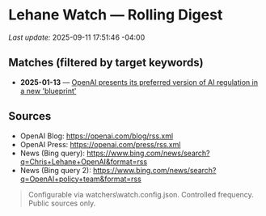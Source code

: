 # Lehane Watch — Rolling Digest

*Last update:* 2025-09-11 17:51:46 -04:00

## Matches (filtered by target keywords)
- **2025-01-13** — [OpenAI presents its preferred version of AI regulation in a new 'blueprint'](http://www.bing.com/news/apiclick.aspx?ref=FexRss&aid=&tid=68c34478297b4c1186977cfc399e4ce7&url=https%3a%2f%2ffinance.yahoo.com%2fnews%2fopenai-presents-preferred-version-ai-204527059.html&c=9025539479939763648&mkt=en-ca)

## Sources
- OpenAI Blog: https://openai.com/blog/rss.xml
- OpenAI Press: https://openai.com/press/rss.xml
- News (Bing query): https://www.bing.com/news/search?q=Chris+Lehane+OpenAI&format=rss
- News (Bing query 2): https://www.bing.com/news/search?q=OpenAI+policy+team&format=rss

> Configurable via watchers\\watch.config.json. Controlled frequency. Public sources only.
